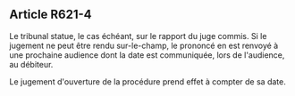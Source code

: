 Article R621-4
----
Le tribunal statue, le cas échéant, sur le rapport du juge commis. Si le
jugement ne peut être rendu sur-le-champ, le prononcé en est renvoyé à une
prochaine audience dont la date est communiquée, lors de l'audience, au
débiteur.

Le jugement d'ouverture de la procédure prend effet à compter de sa date.
